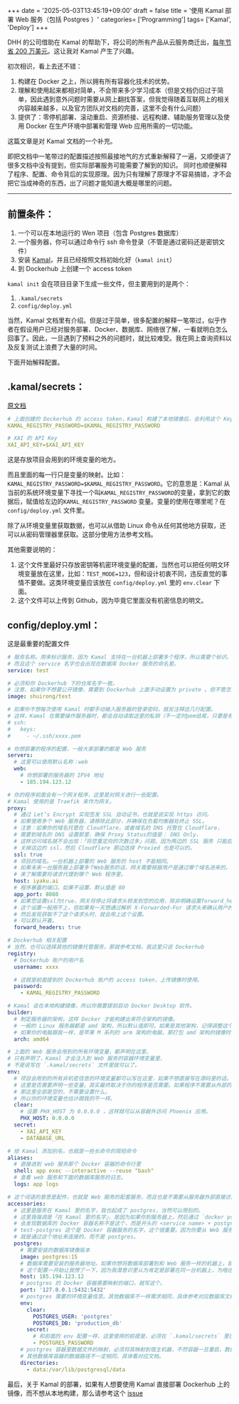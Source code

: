 +++
date = '2025-05-03T13:45:19+09:00'
draft = false
title = '使用 Kamal 部署 Web 服务（包括 Postgres ）'
categories= ['Programming']
tags= ['Kamal', 'Deploy']
+++

DHH 的公司借助在 Kamal 的帮助下，将公司的所有产品从云服务商迁出，[每年节省 200 万美元](https://world.hey.com/dhh/our-cloud-exit-savings-will-now-top-ten-million-over-five-years-c7d9b5bd)。这让我对 Kamal 产生了兴趣。

初次相识，看上去还不错：

1. 构建在 Docker 之上，所以拥有所有容器化技术的优势。
2. 理解和使用起来都相对简单，不会带来多少学习成本（但是文档仍旧过于简单，因此遇到意外问题时需要从网上翻找答案，但我觉得随着互联网上的相关内容越来越多，以及官方团队对文档的完善，这里不会有什么问题）
3. 提供了：零停机部署、滚动重启、资源桥接、远程构建、辅助服务管理以及使用 Docker 在生产环境中部署和管理 Web 应用所需的一切功能。

这篇文章是对 Kamal 文档的一个补充。

即把文档中一笔带过的配置描述按照最接地气的方式重新解释了一遍，又顺便讲了很多文档中没有提到，但实际部署服务可能需要了解到的知识。
同时也顺便解释了程序、配置、命令背后的实现原理。因为只有理解了原理才不容易搞错，才不会把它当成神奇的东西，出了问题才能知道大概是哪里的问题。

---

## 前置条件：

1. 一个可以在本地运行的 Wen 项目（包含 Postgres 数据库）
2. 一个服务器，你可以通过命令行 ssh 命令登录（不管是通过密码还是密钥文件）
3. 安装 [Kamal](https://kamal-deploy.org)，并且已经按照文档初始化好（`kamal init`）
4. 到 Dockerhub 上创建一个 access token

`kamal init` 会在项目目录下生成一些文件，但主要用到的是两个：

1. `.kamal/secrets`
2. `config/deploy.yml`

当然，Kamal 文档里有介绍。但是过于简单，很多配置的解释一笔带过，似乎作者在假设用户已经对服务部署、Docker、数据库、网络很了解，一看就明白怎么回事了。因此，一旦遇到了预料之外的问题时，就比较难受。我在网上查询资料以及反复测试上浪费了大量的时间。

下面开始解释配置。

## .kamal/secrets：

[原文档](https://kamal-deploy.org/docs/configuration/environment-variables/)

```yml
# 上面创建的 Dockerhub 的 access token，Kamal 构建了本地镜像后，会利用这个 Key + 你的用户名，上传到你指定的 Dockerhub 仓库里。
KAMAL_REGISTRY_PASSWORD=$KAMAL_REGISTRY_PASSWORD

# XAI 的 API Key
XAI_API_KEY=$XAI_API_KEY
```

这是存放项目会用到的环境变量的地方。

而且里面的每一行只是变量的映射。比如：`KAMAL_REGISTRY_PASSWORD=$KAMAL_REGISTRY_PASSWORD`。它的意思是：Kamal 从当前的系统环境变量下寻找一个叫`KAMAL_REGISTRY_PASSWORD`的变量，拿到它的数据后，赋值给左边的`KAMAL_REGISTRY_PASSWORD` 变量。变量的使用在哪里呢？在 `config/deploy.yml` 文件里。

除了从环境变量里获取数据，也可以从借助 Linux 命令从任何其他地方获取，还可以从密码管理器里获取。这部分使用方法参考文档。

其他需要说明的：

1. 这个文件里最好只存放密钥等机密环境变量的配置，当然也可以把任何明文环境变量放在这里，比如：`TEST_MODE=123`，但和设计初衷不同，违反直觉的事情不要做。这类环境变量应该放在 `config/deploy.yml` 里的 `env.clear` 下面。
2. 这个文件可以上传到 Github，因为毕竟它里面没有机密信息的明文。

## config/deploy.yml：

这是最重要的配置文件

```yaml
# 服务名称。用来标识服务，因为 Kamal 支持在一台机器上部署多个程序，所以需要个标识。
# 而且这个 service 名字也会出现在数据库 Docker 服务的命名里。
service: test

# 必须和你 Dockerhub 下的仓库名字一致。
# 注意，如果你不想要公开镜像，需要到 Dockerhub 上面手动设置为 private 。但不管怎么样，都不影响 Kamal 部署
image: shuirong/test

# 如果你不想每次使用 Kamal 时都手动输入服务器的登录密码，就反注释这几行配置。
# 这样，Kamal 在需要操作服务器时，都会自动读取这里的私钥（不一定时pem结尾，只要是有效的私钥文件即可）
# ssh:
#   keys:
#     - ~/.ssh/xxxx.pem

# 你想部署的程序的配置，一般大家部署的都是 Web 服务
servers:
  # 这里可以使用默认名称：web
  web:
    # 你想部署的服务器的 IPV4 地址
    - 185.194.123.12

# 你的程序前面会有一个网关程序，这里是对网关进行一些配置。
# Kamal 使用的是 Traefik 来作为网关。
proxy:
  # 通过 Let’s Encrypt 实现签发 SSL 自动证书，也就是说实现 https 访问。
  # 如果使用多个 Web 服务器，请移除此部分，并确保在负载均衡器处终止 SSL。
  # 注意：如果你的域名托管在 Cloudflare，或者域名的 DNS 托管在 Cloudflare，
  # 需要到域名的 DNS 设置那里，确保 Proxy Status的值是： DNS Only，
  # 这样访问域名就不会出现：「将您重定向的次数过多」问题。因为两边的 SSL 服务 只能启用一个。
  # 关掉这边的 ssl，然后 Cloudflare 那边选择 Proxied 也是可以的。
  ssl: true
  # 项目的域名。一台机器上部署的 Web 服务的 host 不能相同。
  # 如果未来一台服务器上部署多个Web服务的话，网关需要根据用户是通过哪个域名进来的，
  # 来了解需要将请求代理到哪个 Web 程序里。
  host: iyaku.ai
  # 程序暴露的端口。如果不设置，默认值是 80
  app_port: 8080
  # 如果您设置ssl为true，网关将停止将请求头转发到您的应用，除非明确设置forward_headers: true。
  # 这个设置一般用不上，但如果有一天想通过解析 X-Forwarded-For 请求头来确认用户的 IP，
  # 然后发现获取不了这个请求头时，就会用上这个设置。
  # 可以默认开着。
  forward_headers: true

# Dockerhub 相关配置
# 当然，也可以选择其他的镜像托管服务。那就参考文档，我这里只说 Dockerhub
registry:
  # Dockerhub 账户的用户名
  username: xxxx

  # 这就是前面提到的 Dockerhub 账户的 access token，上传镜像时使用。
  password:
    - KAMAL_REGISTRY_PASSWORD

# Kamal 会在本地构建镜像，所以你需要提前启动 Docker Desktop 软件。
builder:
  # 制定服务器的架构，这样 Docker 才能构建出来符合架构的镜像。
  # 一般的 Linux 服务器都是 amd 架构，所以默认值即可。如果是其他架构，记得调整这个值。
  # 如果你的电脑跟我一样，是苹果 M 系列的 arm 架构的电脑，那打包 amd 架构的镜像时，可能会出现奇怪问题，迫于篇幅不在这里讲了
  arch: amd64

# 上面的 Web 服务会用到的所有环境变量，都声明在这里。
# 只有声明了，Kamal 才会注入到 Web 服务的容器环境变量里，
# 不是说写在 `.kamal/secrets` 文件里就可以了。
env:
  # 项目会用到的所有非机密信息的环境变量都可以写在这里，如果不想直接写在源码里的话。
  # 这里是否需要声明一些变量，其实最终取决于你的程序是否需要。如果程序不需要从外部的环境变量里读取什么，
  # 那这里全部是空的，不需要设置什么。
  # 所以你的环境变量也估计跟我的不一样。
  clear:
    # 设置 PHX_HOST 为 0.0.0.0 ，这样就可以从容器外访问 Phoenix 应用。
    PHX_HOST: 0.0.0.0
  secret:
    - XAI_API_KEY
    - DATABASE_URL

# 给 Kamal 添加别名，也就是一些长命令的简短命令
aliases:
  # 直接进到 web 服务那个 Docker 容器的命令行里
  shell: app exec --interactive --reuse "bash"
  # 查看 web 服务和下面的数据库服务的日志。
  logs: app logs

# 这个词语的意思是配件，也就是 Web 服务的配套服务，而且也是不需要从服务器外部直接访问到的服务。
accessories:
  # 这里是服务在 Kamal 里的名字，我也起成了 postgres，当然可以用别的。
  # 这里我强调是「在 Kamal 里的名字」，是因为如果你到服务器上，然后通过 `docker ps` 查看有什么程序，
  # 会发现数据库的 Docker 容器名称不是这个，而是开头的 <service name> + postgres，比如：test-postgres
  # test-postgres 这个是 Docker 容器服务的名字，这个很重要。因为你要从 Web 服务器连接数据库服务，
  # 就是通过这个地址来连接的，而不是 postgres。
  postgres:
    # 需要安装的数据库镜像版本
    image: postgres:15
    # 数据库需要安装的服务器地址。如果你想将数据库部署到和 Web 服务一样的机器上，就填一样的地址。
    # 这个配置一开始让我愣了一下，因为我潜意识里认为肯定是部署在同一台机器上，为啥还需要我额外设置。
    host: 185.194.123.12
    # postgres 的 Docker 容器需要映射的端口，就写这个。
    port: '127.0.0.1:5432:5432'
    # postgres 需要的环境变量信息。其他数据库不一样需求相同，具体参考对应数据库文档。
    env:
      clear:
        POSTGRES_USER: 'postgres'
        POSTGRES_DB: 'production_db'
      secret:
        # 和前面的 env 配置一样，这里使用的前提是，必须在 `.kamal/secrets` 里已经声明了变量。
        - POSTGRES_PASSWORD
    # postgres 容器里数据文件的映射，必须将其映射到宿主机器，不然容器一旦重启，数据将会全部丢失。
    # 其他数据库容器的数据路径不一定相同，具体看对应文档。
    directories:
      - data:/var/lib/postgresql/data
```

最后，关于 Kamal 的部署，如果有人想要使用 Kamal 直接部署 Dockerhub 上的镜像，而不想从本地构建，那么请参考这个 [issue](https://github.com/basecamp/kamal/discussions/1132#discussioncomment-13022584)
